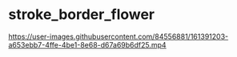 # stroke_border_flower

https://user-images.githubusercontent.com/84556881/161391203-a653ebb7-4ffe-4be1-8e68-d67a69b6df25.mp4

